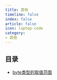 ```yaml
---
title: 其他
timeline: false
index: false
article: false
icon: laptop-code
category:
- 其他
---
```


## 目录

- [byte类型的取值范围](byte类型的取值范围.md)

